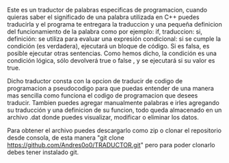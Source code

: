 Este es un traductor de  palabras especificas de programacion, cuando  quieras saber el significado de una palabra utilizada en C++ puedes traducirla y el programa te entregara
la traduccion y una pequeña definicion del funcionamiento de la palabra como por ejemplo: if, traduccion: si, definición: se utiliza para evaluar una expresión condicional:
si se cumple la condición (es verdadera), ejecutará un bloque de código. Si es falsa, es posible ejecutar otras sentencias.
Como hemos dicho, la condición es una condición lógica, sólo devolverá true o false , y se ejecutará si su valor es true.



Dicho traductor consta con la opcion de traducir de codigo de programacion a pseudocodigo para que puedas entender de una manera mas sencilla como funciona el codigo de programacion
que desees traducir.
Tambien puedes agregar manualmente palabras e irles agregando su traducción y una definicion de su funcion, todo queda almacenado en un archivo .dat donde puedes visualizar,
modificar o eliminar los datos.

Para obtener el archivo puedes descargarlo como zip o clonar el repositorio desde consola, de esta manera "git clone https://github.com/Andres0o0/TRADUCTOR.git" pero para poder
clonarlo debes tener instalado git.
